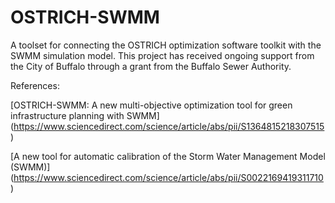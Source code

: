 # OSTRICH-SWMM

A toolset for connecting the OSTRICH optimization software toolkit with the SWMM simulation model. This project has received ongoing support from the City of Buffalo through a grant from the Buffalo Sewer Authority. 

References:

[OSTRICH-SWMM: A new multi-objective optimization tool for green infrastructure planning with SWMM] (https://www.sciencedirect.com/science/article/abs/pii/S1364815218307515)

[A new tool for automatic calibration of the Storm Water Management Model (SWMM)] (https://www.sciencedirect.com/science/article/abs/pii/S0022169419311710)


